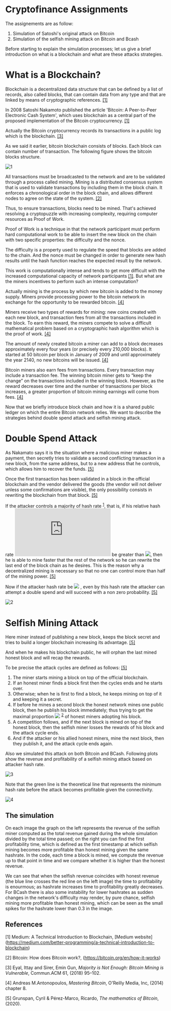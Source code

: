 # Cryptofinance Assignments

The assignements are as follow:
1. Simulation of Satoshi's original attack on Bitcoin
2. Simulation of the selfish mining attack on Bitcoin and Bcash

Before starting to explain the simulation processes; let us give a brief introduction on what is a blockchain and what are these attacks strategies. 


# What is a Blockchain?

Blockchain is a decentralized data structure that can be defined by a list of records, also called blocks, that can contain data from any type and that are linked by means of cryptographic references. [[1]](#1)

In 2008 Satoshi Nakamoto published the article 'Bitcoin: A Peer-to-Peer Electronic Cash System', which uses blockchain as a central part of the proposed implementation of the Bitcoin cryptocurrency. [[1]](#1)

Actually the Bitcoin cryptocurrency records its transactions in a public log which is the blockchain. [[3]](#3)

As we said it earlier, bitcoin blockchain consists of blocks. Each block can contain number of transaction. The following figure shows the bitcoin blocks structure.

![1](https://user-images.githubusercontent.com/72521500/105473700-adc63100-5c9d-11eb-839f-84c9fe7371f2.JPG)


All transactions must be broadcasted to the network and are to be validated through a process called mining. Mining is a distributed consensus system that is used to validate transactions by including them in the block chain. It enforces a chronological order in the block chain, and allows different nodes to agree on the state of the system. [[2]](#2)

Thus, to ensure transactions, blocks need to be mined. That's achieved resolving a cryptopuzzle with increasing complexity, requiring computer resources as Proof of Work.

Proof of Work is a technique in that the network participant must perform hard computational work to be able to insert the new block on the chain with two specific properties: the difficulty and the nonce.

The difficulty is a property used to regulate the speed that blocks are added to the chain. And the nonce must be changed in order to generate new hash results until the hash function reaches the expected result by the network.

This work is computationally intense and tends to get more difficult with the increased computational capacity of network participants [[1]](#1). But what are the miners incentives to perform such an intense computation?

Actually mining is the process by which new bitcoin is added to the money supply. Miners provide processing power to the bitcoin network in exchange for the opportunity to be rewarded bitcoin. [[4]](#4)

Miners receive two types of rewards for mining: new coins created with each new block, and transaction fees from all the transactions included in the block. To earn this reward, the miners compete to solve a difficult mathematical problem based on a cryptographic hash algorithm which is the proof of work. [[4]](#4)

The amount of newly created bitcoin a miner can add to a block decreases approximately every four years (or precisely every 210,000 blocks). It started at 50 bitcoin per block in January of 2009 and until approximately the year 2140, no new bitcoins will be issued. [[4]](#4)

Bitcoin miners also earn fees from transactions. Every transaction may include a transaction fee. The winning bitcoin miner gets to “keep the change” on the transactions included in the winning block. However, as the reward decreases over time and the number of transactions per block increases, a greater proportion of bitcoin mining earnings will come from fees. [[4]](#4) 

Now that we briefly introduce block chain and how it is a shared public ledger on which the entire Bitcoin network relies. We want to describe the strategies behind double spend attack and selfish mining attack. 

# Double Spend Attack
As Nakamato says it is the situation where a malicious miner makes a payment, then secretly tries to validate a second conflicting transaction in a new block, from the same address, but to a new address that he controls, which allows him to recover the funds. [[5]](#5) 

Once the first transaction has been validated in a block in the official blockchain and the vendor delivered the goods (the vendor will not deliver unless some confirmations are visible), the only possibility consists in rewriting the blockchain from that block. [[5]](#5) 

If the attacker controls a majority of hash rate <sup>[1](#myfootnote1)</sup>, that is, if his relative hash rate ![](https://latex.codecogs.com/svg.latex?q) be greater than ![](https://latex.codecogs.com/svg.latex?\frac{1}{2}), then he is able to mine faster that the rest of the network so he can rewrite the last end of the block chain as he desires. This is the reason why a decentralized mining is necessary so that no one can control more than half of the mining power. [[5]](#5) 

Now if the attacker hash rate be ![](https://latex.codecogs.com/svg.latex?0%3Cq%3C\frac{1}{2}) , even by this hash rate the attacker can attempt a double spend and will succeed with a non zero probability. [[5]](#5) 

![2](https://user-images.githubusercontent.com/72521500/105473781-c7677880-5c9d-11eb-9ae8-d70adf2dde0a.jpeg)

# Selfish Mining Attack

Here miner instead of publishing a new block, keeps the block secret and tries to build a longer blockchain increasing its advantage. [[5]](#5)  

And when he makes his blockchain public, he will orphan the last mined honest block and will recap the rewards.

To be precise the attack cycles are defined as follows: [[5]](#5) 
1. The miner starts mining a block on top of the official blockchain.
2. If an honest miner finds a block first then the cycles ends and he starts over.
3. Otherwise; when he is first to find a block, he keeps mining on top of it and keeping it a secret.
4. If before he mines a second block the honest network mines one public block, then he publish his block immediately; thus trying to get the maximal proportion ![](https://latex.codecogs.com/svg.latex?0%3C\gamma%3C1) <sup>[2](#myfootnote2)</sup> of honest miners adopting his block.
5. A competition follows, and if the next block is mined on top of the honest block, then the selfish miner losses the rewards of his block and the attack cycle ends.
6. And if the attacker or his allied honest miners, mine the next block, then they publish it, and the attack cycle ends again.

Also we simulated this attack on both Bitcoin and BCash. Following plots show the revenue and profitability of a selfish mining attack based on attacker hash rate.	 

![3](https://user-images.githubusercontent.com/72521500/105478939-25975a00-5ca4-11eb-9cb9-ce2c0efcd389.jpeg)

Note that the green line is the theoretical line that represents the minimum hash rate before the attack becomes profitable given the connectivity.

![4](https://user-images.githubusercontent.com/72521500/105515307-d4538e80-5cd4-11eb-9a40-b7952cdbee4a.jpeg)

## The simulation
On each image the graph on the left represents the revenue of the selfish miner computed as the total revenue gained during the whole simulation divided by the total time passed; on the right you can find the first profitability time, which is defined as the first timestamp at which selfish mining becomes more profitable than honest mining given the same hashrate. In the code, each time a block is mined, we compute the revenue up to that point in time and we compare whether it is higher than the honest revenue.

We can see that when the selfish revenue coincides with honest revenue (the blue line crosses the red line on the left image) the time to profitability is enourmous; as hashrate increases time to profitability greatly decreases. For BCash there is also some instability for lower hashrates as sudden changes in the network's difficulty may render, by pure chance, selfish mining more profitable than honest mining, which can be seen as the small spikes for the hashrate lower than 0.3 in the image.


## References
<a id="1">[1]</a> 
Medium: A Technical Introduction to Blockchain,
[Medium website] (https://medium.com/better-programming/a-technical-introduction-to-blockchain)

<a id="2">[2]</a>
Bitcoin: How does Bitcoin work?,
(https://bitcoin.org/en/how-it-works)

<a id="3">[3]</a>
Eyal, Ittay and Sirer, Emin Gun, *Majority is Not Enough: Bitcoin Mining is Vulnerable*, Commun.ACM 61, (2018) 95–102.

<a id="4">[4]</a>
Andreas M.Antonopoulos, *Mastering Bitcoin*, O'Reilly Media, Inc, (2014) chapter 8.


<a id="5">[5]</a>
Grunspan, Cyril & Pérez-Marco, Ricardo, *The mathematics of Bitcoin*, (2020). 
